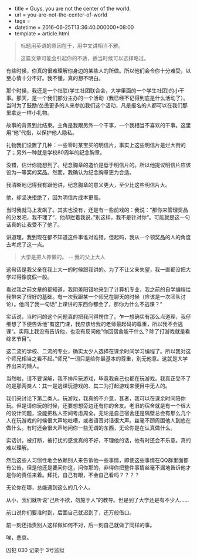  - title = Guys, you are not the center of the world.
 - url = you-are-not-the-center-of-world
 - tags = 
 - datetime = 2016-06-25T13:36:40.000000+08:00
 - template = article.html

> 标题用英语的原因在于，用中文讲相当不雅。
>
> 这篇文章可能会引起你的不适，适当时候可以选择略过。

有些时候，你真的很难理解你身边的某些人的所做。所以他们会令你十分难受，以至心情十分不好。我不懂，真的想不明白。


<!--more-->


那个时候，我还是一个社联(学生社团联合会，大学里面的一个学生社团)的小干事。那天，是一个我们部分主办的一个活动（我已经不记得到底是什么活动了）。当时为了鼓励/怂恿更多的人来参加我们这个活动，凡是报名的人都可以在我们那里拿走一样小礼物。

故事的背景到此结束。主角是我跟另外一个干事，一个我相当不喜欢的干事。这里用“他”代指，以保护他人隐私。

礼物我们设置了几种：一些零时某宝买的明信片，事实上这些明信片是烂大街的了；另外一种就是学校80周年的纪念胸章。

没错，估计你能想到了。纪念胸章的造价是低于明信片的。所以他提议明信片应该设为一等奖的奖品。然而，我确认为纪念胸章更为合适。

我清晰地记得我有跟他讲，纪念胸章的意义更大，至少比这些明信片大。

他，却坚决拒绝了，因为明信片成本更高。

当时我就马上发飙了。其实也没有，还是有一些前戏的：我说：”那你来管理奖品的分发吧，我不理了“，他却拦着我说，”别这样，我不是针对你“。可能就是这一句话真的让我受不了他了。

讲道理，我到现在都不知道这件事谁对谁错。但起码，我从一个领奖品的人的角度去考虑了这一点。



>大学是把人养懒的。  -- 我的父上大人



这句话是我父亲在我上大一的时候跟我讲的。为了不让父亲失望，我一直都没把大学过得像度假一般。

看过我之前文章的都知道，我阴差阳错地来到了计算机专业，我之前的自学编程给我带来了很好的基础。有一次我跟某一个师兄在聊天的时候（应该是一次团队讨论）。他问了我一句话"上课讲的东西你都会了，那你为什么不逃课？“

实话说，当时问的这个问题真的把我问得愣住了。乍一想确实有那么点道理，我仔细想了下便告诉他”有这门课，我应该给我的老师最起码的尊重，所以我不会逃课“。实际上我没有告诉他，也没有反问他”你回宿舍能干什么？除了打游戏就是看综艺节目“。

这二流的学校、二流的专业，确实太少人选择在课余时间学习编程了。所以我对这个师兄相当之看不起。”师兄“一词只是给你最基本的尊重，别无他意。这就是大学养出来的懒人。



当然啦，请不要误解，我不排斥玩游戏，毕竟我自己也都在玩游戏。我真正受不了的是那两类人：其一是逃课玩游戏的、其二为打起游戏来便目中无人的。

我们来讨论下第二类人。玩游戏，我真的不介意，甚者，我可以在课余时间陪你玩。但是请你玩的时候，还要想想旁边还有你的舍友。老旧的宿舍就是有一个很大的设计问题，没能把私人空间考虑周全。无论是自己宿舍还是隔壁总会有那么几个人在玩游戏的时候很大声地吐嘈，或者语音对话很大声。丝毫不顾周围他人到底在做什么。有时还会很大声地问你一些无谓的东西，无论你是在认真做什么。

实话讲，被打断，被打扰的感觉真的不好，不理他的话，他有时还会不乐意。真的难以理解。

然后这些人习惯性地会依赖别人来告诉他一些事情，即使这些事情在QQ群里面都有公告，但是他还是要问你这，问你那的，非得你把整件事情丝毫不漏地告诉他才是你的责任来着。拜托，自己有眼，不会自己看吗？？？？

无论你在哪，总能遇到这么的几个人。



从小，我们就听说”己所不欲，勿施于人“的教导。但是到了大学还是有不少人......

前口说你们要准时到，后面自己就迟到了，还万般借口。

前一刻还指责别人这样做如何不对，后一刻自己就做了同样的事。



唉，悲哀。



囚犯 030 记录于 3号监狱